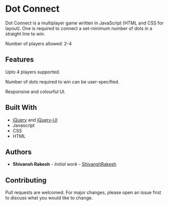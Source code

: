 # Dot Connect

Dot Connect is a multiplayer game written in JavaScript (HTML and CSS for layout). One is required to connect a set-minimum number of dots in a straight line to win.
 
Number of players allowed: 2-4

## Features

Upto 4 players supported.

Number of dots required to win can be user-specified.

Responsive and colourful UI.

## Built With

* [jQuery](https://api.jquery.com/) and [jQuery-UI](https://api.jqueryui.com/)
* Javascript
* CSS 
* HTML

## Authors

* **Shivansh Rakesh** - *Initial work* - [ShivanshRakesh](https://github.com/ShivanshRakesh)

## Contributing
Pull requests are welcomed. For major changes, please open an issue first to discuss what you would like to change.
